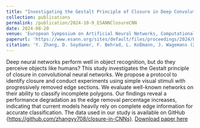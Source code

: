 ```yaml
---
title: "Investigating the Gestalt Principle of Closure in Deep Convolutional Neural Networks"
collection: publications
permalink: /publication/2024-10-9_ESANNClosureCNN
date: 2024-08-20
venue: 'European Symposium on Artificial Neural Networks, Computational Intelligence and Machine Learning (ESANN)'
paperurl: 'https://www.esann.org/sites/default/files/proceedings/2024/ES2024-111.pdf'
citation: 'Y. Zhang, D. Soydaner, F. Behrad, L. Koßmann, J. Wagemans (2024). Investigating the Gestalt Principle of Closure in Deep Convolutional Neural Networks, European Symposium on Artificial Neural Networks, Computational Intelligence and Machine Learning (ESANN), 9-11 October, Bruges, Belgium.'
---
```

Deep neural networks perform well in object recognition, but do they perceive objects like humans? This study investigates the Gestalt principle of closure in convolutional neural networks. We propose a protocol to identify closure and conduct experiments using simple visual stimuli with progressively removed edge sections. We evaluate well-known networks on their ability to classify incomplete polygons. Our findings reveal a performance degradation as the edge removal percentage increases, indicating that current models heavily rely on complete edge information for accurate classification. The data used in our study is available on GitHub {https://github.com/zhangyy708/closure-in-CNNs}.
[Download paper here](https://www.esann.org/sites/default/files/proceedings/2024/ES2024-111.pdf)